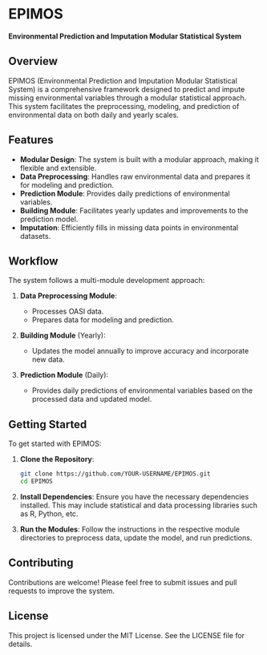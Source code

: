 # EPIMOS
**Environmental Prediction and Imputation Modular Statistical System**

## Overview
EPIMOS (Environmental Prediction and Imputation Modular Statistical System) is a comprehensive framework designed to predict and impute missing environmental variables through a modular statistical approach. This system facilitates the preprocessing, modeling, and prediction of environmental data on both daily and yearly scales.

## Features
- **Modular Design**: The system is built with a modular approach, making it flexible and extensible.
- **Data Preprocessing**: Handles raw environmental data and prepares it for modeling and prediction.
- **Prediction Module**: Provides daily predictions of environmental variables.
- **Building Module**: Facilitates yearly updates and improvements to the prediction model.
- **Imputation**: Efficiently fills in missing data points in environmental datasets.

## Workflow
The system follows a multi-module development approach:

1. **Data Preprocessing Module**:
    - Processes OASI data.
    - Prepares data for modeling and prediction.

2. **Building Module** (Yearly):
    - Updates the model annually to improve accuracy and incorporate new data.

3. **Prediction Module** (Daily):
    - Provides daily predictions of environmental variables based on the processed data and updated model.


## Getting Started
To get started with EPIMOS:

1. **Clone the Repository**:
    ```sh
    git clone https://github.com/YOUR-USERNAME/EPIMOS.git
    cd EPIMOS
    ```

2. **Install Dependencies**:
    Ensure you have the necessary dependencies installed. This may include statistical and data processing libraries such as R, Python, etc.

3. **Run the Modules**:
    Follow the instructions in the respective module directories to preprocess data, update the model, and run predictions.

## Contributing
Contributions are welcome! Please feel free to submit issues and pull requests to improve the system.

## License
This project is licensed under the MIT License. See the LICENSE file for details.

